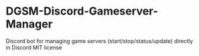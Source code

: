 # DGSM-Discord-Gameserver-Manager
Discord bot for managing game servers (start/stop/status/update) directly in Discord  MIT license
